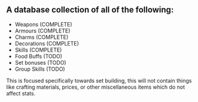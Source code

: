 ﻿## A database collection of all of the following:

- Weapons (COMPLETE)
- Armours (COMPLETE)
- Charms (COMPLETE)
- Decorations (COMPLETE)
- Skills (COMPLETE)
- Food Buffs (TODO)
- Set bonuses (TODO)
- Group Skills (TODO)

This is focused specifically towards set building, this will not contain things like crafting materials,
prices, or other miscellaneous items which do not affect stats.